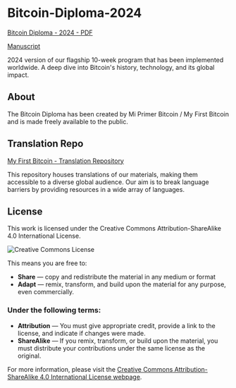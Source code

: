 # Bitcoin-Diploma-2024

[Bitcoin Diploma - 2024 - PDF](https://github.com/MyFirstBitcoin/Bitcoin-Diploma---2024/blob/main/Bitcoin%20Diploma%20-%202024%20-%20PDF.pdf) 

[Manuscript](https://github.com/MyFirstBitcoin/Bitcoin-Diploma-2024/tree/main/Manuscript)


2024 version of our flagship 10-week program that has been implemented worldwide. A deep dive into Bitcoin's history, technology, and its global impact.

## About

The Bitcoin Diploma has been created by Mi Primer Bitcoin / My First Bitcoin and is made freely available to the public.

## Translation Repo

[My First Bitcoin - Translation Repository](https://github.com/MyFirstBitcoin/Translation) 

This repository houses translations of our materials, making them accessible to a diverse global audience. Our aim is to break language barriers by providing resources in a wide array of languages. 

## License

This work is licensed under the Creative Commons Attribution-ShareAlike 4.0 International License.

![Creative Commons License](https://i.creativecommons.org/l/by-sa/4.0/88x31.png)

This means you are free to:

- **Share** — copy and redistribute the material in any medium or format
- **Adapt** — remix, transform, and build upon the material for any purpose, even commercially.

### Under the following terms:

- **Attribution** — You must give appropriate credit, provide a link to the license, and indicate if changes were made.
- **ShareAlike** — If you remix, transform, or build upon the material, you must distribute your contributions under the same license as the original.

For more information, please visit the [Creative Commons Attribution-ShareAlike 4.0 International License webpage](http://creativecommons.org/licenses/by-sa/4.0/).
